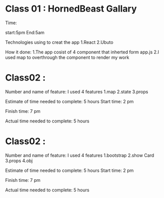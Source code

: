 # Class 01 : HornedBeast Gallary

Time:

start:5pm
End:5am

Technologies using to creat the app
1.React
2.Ubuto

How it done:
1.The app cosist of 4 component that inherted form app.js
2.I used map to overthrough the component to render my work

# Class02 :

Number and name of feature: I used 4 features
1.map
2.state
3.props

Estimate of time needed to complete: 5 hours
Start time: 2 pm

Finish time: 7 pm

Actual time needed to complete: 5 hours

# Class02 :

Number and name of feature: I used 4 features
1.bootstrap
2.show Card
3.props
4.obj

Estimate of time needed to complete: 5 hours
Start time: 2 pm

Finish time: 7 pm

Actual time needed to complete: 5 hours
